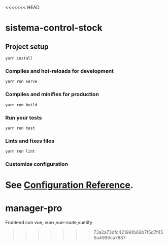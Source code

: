 <<<<<<< HEAD
# sistema-control-stock

## Project setup
```
yarn install
```

### Compiles and hot-reloads for development
```
yarn run serve
```

### Compiles and minifies for production
```
yarn run build
```

### Run your tests
```
yarn run test
```

### Lints and fixes files
```
yarn run lint
```

### Customize configuration
See [Configuration Reference](https://cli.vuejs.org/config/).
=======
# manager-pro
Frontend con vue, vuex,vue-route,vuetify
>>>>>>> 73a2a73dfc421991b69b7f5d7f456a4996ca7887
